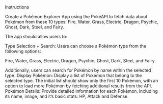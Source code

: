 Instructions

Create a Pokémon Explorer App using the PokéAPI to fetch data about Pokémon from these 10 types: Fire, Water, Grass, Electric, Dragon, Psychic, Ghost, Dark, Steel, and Fairy.

The app should allow users to:

Type Selection + Search: Users can choose a Pokémon type from the following options: 

Fire, Water, Grass, Electric, Dragon, Psychic, Ghost, Dark, Steel, and Fairy. 

Additionally, users can search for Pokémon by name within the selected type.
Display Pokémon: Display a list of Pokémon that belong to the selected type. The initial list should show only the first 10 Pokémon, with an option to load more Pokémon by fetching additional results from the API.
Pokémon Details: Provide detailed information for each Pokémon, including its name, image, and it’s basic stats: HP, Attack and Defense.